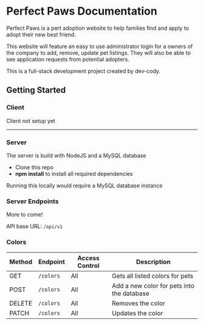 # Perfect Paws Documentation
Perfect Paws is a pert adoption website to help families find and apply to adopt their new best friend. 

This website will feature an easy to use administrator login for a owners of the company to add, remove, update pet listings. They will also be able to see application requests from potential adopters. 

This is a full-stack development project created by dev-cody.

## Getting Started

### Client
Client not setup yet

* * * 

### Server
The server is build with NodeJS and a MySQL database


- Clone this repo
- **npm install** to install all required dependencies

Running this locally would require a MySQL database instance

### Server Endpoints
More to come!

API base URL: `/api/v1`

### Colors
| Method | Endpoint                    | Access Control | Description                                    |
| ------ | --------------------------  | -------------- | ---------------------------------------------- |
| GET    | `/colors`                   | All            | Gets all listed colors for pets                |
| POST   | `/colors`                   | All            | Add a new color for pets into the database     |
| DELETE | `/colors`                   | All            | Removes the color                              |
| PATCH  | `/colors`                   | All            | Updates the color                              |